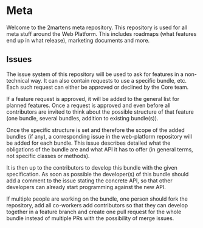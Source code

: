 Meta
====

Welcome to the 2martens meta repository. This repository 
is used for all meta stuff around the Web Platform. This 
includes roadmaps (what features end up in what release),
marketing documents and more.

Issues
------

The issue system of this repository will be used to ask
for features in a non-technical way. It can also contain
requests to use a specific bundle, etc. Each such request
can either be approved or declined by the Core team.

If a feature request is approved, it will be added to the
general list for planned features. Once a request is approved
and even before all contributors are invited to think about
the possible structure of that feature (one bundle, several
bundles, addition to existing bundle(s)).

Once the specific structure is set and therefore the scope
of the added bundles (if any), a corresponding issue in the
web-platform repository will be added for each bundle. This
issue describes detailed what the obligations of the bundle
are and what API it has to offer (in general terms, not specific
classes or methods).

It is then up to the contributors to develop this bundle with
the given specification. As soon as possible the developer(s)
of this bundle should add a comment to the issue stating the
concrete API, so that other developers can already start programming
against the new API.

If multiple people are working on the bundle, one person should
fork the repository, add all co-workers add contributors so that
they can develop together in a feature branch and create one
pull request for the whole bundle instead of multiple PRs with
the possibility of merge issues.
